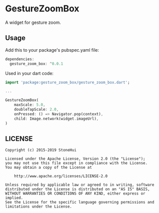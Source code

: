 # GestureZoomBox

A widget for gesture zoom.

## Usage

Add this to your package's pubspec.yaml file:
```dart
dependencies:
  gesture_zoom_box: ^0.0.1
```

Used in your dart code:
```dart
import 'package:gesture_zoom_box/gesture_zoom_box.dart';

...

GestureZoomBox(
    maxScale: 5.0,
    doubleTapScale: 2.0,
    onPressed: () => Navigator.pop(context),
    child: Image.network(widget.imageUrl),
)
```

## LICENSE

```
Copyright (c) 2015-2019 StoneHui

Licensed under the Apache License, Version 2.0 (the "License");
you may not use this file except in compliance with the License.
You may obtain a copy of the License at

    http://www.apache.org/licenses/LICENSE-2.0

Unless required by applicable law or agreed to in writing, software
distributed under the License is distributed on an "AS IS" BASIS,
WITHOUT WARRANTIES OR CONDITIONS OF ANY KIND, either express or implied.
See the License for the specific language governing permissions and
limitations under the License.
```